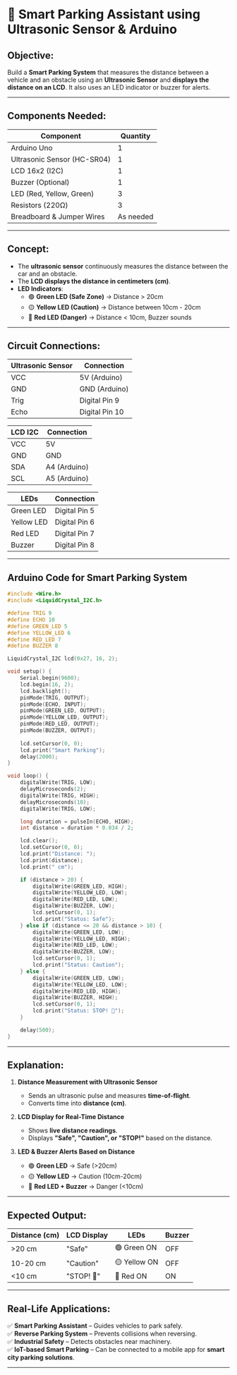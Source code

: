 # **🚗 Smart Parking Assistant using Ultrasonic Sensor & Arduino**  

## **Objective:**  
Build a **Smart Parking System** that measures the distance between a vehicle and an obstacle using an **Ultrasonic Sensor** and **displays the distance on an LCD**. It also uses an LED indicator or buzzer for alerts.  

---

## **Components Needed:**  
| **Component** | **Quantity** |
|-------------|-------------|
| Arduino Uno | 1 |
| Ultrasonic Sensor (HC-SR04) | 1 |
| LCD 16x2 (I2C) | 1 |
| Buzzer (Optional) | 1 |
| LED (Red, Yellow, Green) | 3 |
| Resistors (220Ω) | 3 |
| Breadboard & Jumper Wires | As needed |

---

## **Concept:**  
- The **ultrasonic sensor** continuously measures the distance between the car and an obstacle.  
- The **LCD displays the distance in centimeters (cm)**.  
- **LED Indicators**:
  - 🟢 **Green LED (Safe Zone)** → Distance > 20cm  
  - 🟡 **Yellow LED (Caution)** → Distance between 10cm - 20cm  
  - 🔴 **Red LED (Danger)** → Distance < 10cm, Buzzer sounds  

---

## **Circuit Connections:**
| **Ultrasonic Sensor** | **Connection** |
|------------------|----------------|
| VCC | 5V (Arduino) |
| GND | GND (Arduino) |
| Trig | Digital Pin 9 |
| Echo | Digital Pin 10 |

| **LCD I2C** | **Connection** |
|--------|--------------|
| VCC | 5V |
| GND | GND |
| SDA | A4 (Arduino) |
| SCL | A5 (Arduino) |

| **LEDs** | **Connection** |
|-------------|----------------|
| Green LED | Digital Pin 5 |
| Yellow LED | Digital Pin 6 |
| Red LED | Digital Pin 7 |
| Buzzer | Digital Pin 8 |

---

## **Arduino Code for Smart Parking System**
```cpp
#include <Wire.h>
#include <LiquidCrystal_I2C.h>

#define TRIG 9
#define ECHO 10
#define GREEN_LED 5
#define YELLOW_LED 6
#define RED_LED 7
#define BUZZER 8

LiquidCrystal_I2C lcd(0x27, 16, 2);

void setup() {
    Serial.begin(9600);
    lcd.begin(16, 2);
    lcd.backlight();
    pinMode(TRIG, OUTPUT);
    pinMode(ECHO, INPUT);
    pinMode(GREEN_LED, OUTPUT);
    pinMode(YELLOW_LED, OUTPUT);
    pinMode(RED_LED, OUTPUT);
    pinMode(BUZZER, OUTPUT);
    
    lcd.setCursor(0, 0);
    lcd.print("Smart Parking");
    delay(2000);
}

void loop() {
    digitalWrite(TRIG, LOW);
    delayMicroseconds(2);
    digitalWrite(TRIG, HIGH);
    delayMicroseconds(10);
    digitalWrite(TRIG, LOW);

    long duration = pulseIn(ECHO, HIGH);
    int distance = duration * 0.034 / 2;

    lcd.clear();
    lcd.setCursor(0, 0);
    lcd.print("Distance: ");
    lcd.print(distance);
    lcd.print(" cm");

    if (distance > 20) {
        digitalWrite(GREEN_LED, HIGH);
        digitalWrite(YELLOW_LED, LOW);
        digitalWrite(RED_LED, LOW);
        digitalWrite(BUZZER, LOW);
        lcd.setCursor(0, 1);
        lcd.print("Status: Safe");
    } else if (distance <= 20 && distance > 10) {
        digitalWrite(GREEN_LED, LOW);
        digitalWrite(YELLOW_LED, HIGH);
        digitalWrite(RED_LED, LOW);
        digitalWrite(BUZZER, LOW);
        lcd.setCursor(0, 1);
        lcd.print("Status: Caution");
    } else {
        digitalWrite(GREEN_LED, LOW);
        digitalWrite(YELLOW_LED, LOW);
        digitalWrite(RED_LED, HIGH);
        digitalWrite(BUZZER, HIGH);
        lcd.setCursor(0, 1);
        lcd.print("Status: STOP! 🚨");
    }

    delay(500);
}
```

---

## **Explanation:**
1. **Distance Measurement with Ultrasonic Sensor**  
   - Sends an ultrasonic pulse and measures **time-of-flight**.  
   - Converts time into **distance (cm)**.  

2. **LCD Display for Real-Time Distance**  
   - Shows **live distance readings**.  
   - Displays **"Safe", "Caution", or "STOP!"** based on the distance.  

3. **LED & Buzzer Alerts Based on Distance**  
   - 🟢 **Green LED** → Safe (>20cm)  
   - 🟡 **Yellow LED** → Caution (10cm-20cm)  
   - 🔴 **Red LED + Buzzer** → Danger (<10cm)  

---

## **Expected Output:**
| **Distance (cm)** | **LCD Display** | **LEDs** | **Buzzer** |
|---------------|----------------|------|------|
| >20 cm | "Safe" | 🟢 Green ON | OFF |
| 10-20 cm | "Caution" | 🟡 Yellow ON | OFF |
| <10 cm | "STOP! 🚨" | 🔴 Red ON | ON |

---

## **Real-Life Applications:**
✅ **Smart Parking Assistant** – Guides vehicles to park safely.  
✅ **Reverse Parking System** – Prevents collisions when reversing.  
✅ **Industrial Safety** – Detects obstacles near machinery.  
✅ **IoT-based Smart Parking** – Can be connected to a mobile app for **smart city parking solutions**.  

---